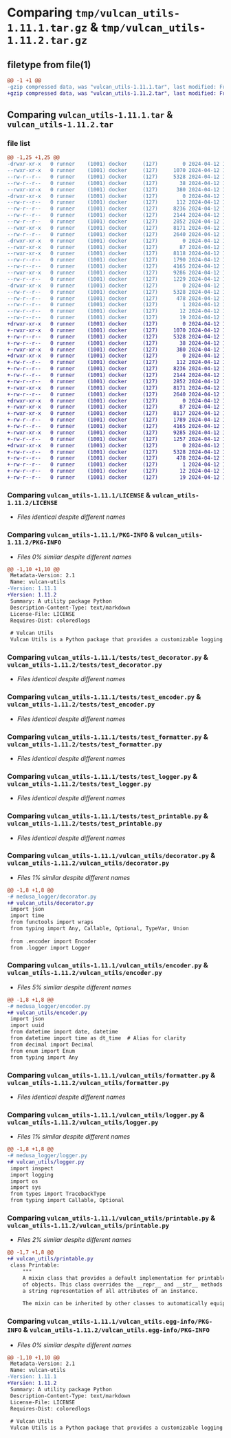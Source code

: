 # Comparing `tmp/vulcan_utils-1.11.1.tar.gz` & `tmp/vulcan_utils-1.11.2.tar.gz`

## filetype from file(1)

```diff
@@ -1 +1 @@
-gzip compressed data, was "vulcan_utils-1.11.1.tar", last modified: Fri Apr 12 17:08:51 2024, max compression
+gzip compressed data, was "vulcan_utils-1.11.2.tar", last modified: Fri Apr 12 18:19:22 2024, max compression
```

## Comparing `vulcan_utils-1.11.1.tar` & `vulcan_utils-1.11.2.tar`

### file list

```diff
@@ -1,25 +1,25 @@
-drwxr-xr-x   0 runner    (1001) docker     (127)        0 2024-04-12 17:08:51.581562 vulcan_utils-1.11.1/
--rwxr-xr-x   0 runner    (1001) docker     (127)     1070 2024-04-12 17:08:37.000000 vulcan_utils-1.11.1/LICENSE
--rw-r--r--   0 runner    (1001) docker     (127)     5328 2024-04-12 17:08:51.581562 vulcan_utils-1.11.1/PKG-INFO
--rw-r--r--   0 runner    (1001) docker     (127)       38 2024-04-12 17:08:51.581562 vulcan_utils-1.11.1/setup.cfg
--rwxr-xr-x   0 runner    (1001) docker     (127)      380 2024-04-12 17:08:37.000000 vulcan_utils-1.11.1/setup.py
-drwxr-xr-x   0 runner    (1001) docker     (127)        0 2024-04-12 17:08:51.577562 vulcan_utils-1.11.1/tests/
--rw-r--r--   0 runner    (1001) docker     (127)      112 2024-04-12 17:08:37.000000 vulcan_utils-1.11.1/tests/__init__.py
--rw-r--r--   0 runner    (1001) docker     (127)     8236 2024-04-12 17:08:37.000000 vulcan_utils-1.11.1/tests/test_decorator.py
--rw-r--r--   0 runner    (1001) docker     (127)     2144 2024-04-12 17:08:37.000000 vulcan_utils-1.11.1/tests/test_encoder.py
--rw-r--r--   0 runner    (1001) docker     (127)     2852 2024-04-12 17:08:37.000000 vulcan_utils-1.11.1/tests/test_formatter.py
--rwxr-xr-x   0 runner    (1001) docker     (127)     8171 2024-04-12 17:08:37.000000 vulcan_utils-1.11.1/tests/test_logger.py
--rw-r--r--   0 runner    (1001) docker     (127)     2640 2024-04-12 17:08:37.000000 vulcan_utils-1.11.1/tests/test_printable.py
-drwxr-xr-x   0 runner    (1001) docker     (127)        0 2024-04-12 17:08:51.577562 vulcan_utils-1.11.1/vulcan_utils/
--rwxr-xr-x   0 runner    (1001) docker     (127)       87 2024-04-12 17:08:37.000000 vulcan_utils-1.11.1/vulcan_utils/__init__.py
--rwxr-xr-x   0 runner    (1001) docker     (127)     8118 2024-04-12 17:08:37.000000 vulcan_utils-1.11.1/vulcan_utils/decorator.py
--rw-r--r--   0 runner    (1001) docker     (127)     1790 2024-04-12 17:08:37.000000 vulcan_utils-1.11.1/vulcan_utils/encoder.py
--rw-r--r--   0 runner    (1001) docker     (127)     4165 2024-04-12 17:08:37.000000 vulcan_utils-1.11.1/vulcan_utils/formatter.py
--rwxr-xr-x   0 runner    (1001) docker     (127)     9286 2024-04-12 17:08:37.000000 vulcan_utils-1.11.1/vulcan_utils/logger.py
--rw-r--r--   0 runner    (1001) docker     (127)     1229 2024-04-12 17:08:37.000000 vulcan_utils-1.11.1/vulcan_utils/printable.py
-drwxr-xr-x   0 runner    (1001) docker     (127)        0 2024-04-12 17:08:51.581562 vulcan_utils-1.11.1/vulcan_utils.egg-info/
--rw-r--r--   0 runner    (1001) docker     (127)     5328 2024-04-12 17:08:51.000000 vulcan_utils-1.11.1/vulcan_utils.egg-info/PKG-INFO
--rw-r--r--   0 runner    (1001) docker     (127)      478 2024-04-12 17:08:51.000000 vulcan_utils-1.11.1/vulcan_utils.egg-info/SOURCES.txt
--rw-r--r--   0 runner    (1001) docker     (127)        1 2024-04-12 17:08:51.000000 vulcan_utils-1.11.1/vulcan_utils.egg-info/dependency_links.txt
--rw-r--r--   0 runner    (1001) docker     (127)       12 2024-04-12 17:08:51.000000 vulcan_utils-1.11.1/vulcan_utils.egg-info/requires.txt
--rw-r--r--   0 runner    (1001) docker     (127)       19 2024-04-12 17:08:51.000000 vulcan_utils-1.11.1/vulcan_utils.egg-info/top_level.txt
+drwxr-xr-x   0 runner    (1001) docker     (127)        0 2024-04-12 18:19:22.032607 vulcan_utils-1.11.2/
+-rwxr-xr-x   0 runner    (1001) docker     (127)     1070 2024-04-12 18:19:13.000000 vulcan_utils-1.11.2/LICENSE
+-rw-r--r--   0 runner    (1001) docker     (127)     5328 2024-04-12 18:19:22.032607 vulcan_utils-1.11.2/PKG-INFO
+-rw-r--r--   0 runner    (1001) docker     (127)       38 2024-04-12 18:19:22.032607 vulcan_utils-1.11.2/setup.cfg
+-rwxr-xr-x   0 runner    (1001) docker     (127)      380 2024-04-12 18:19:13.000000 vulcan_utils-1.11.2/setup.py
+drwxr-xr-x   0 runner    (1001) docker     (127)        0 2024-04-12 18:19:22.028607 vulcan_utils-1.11.2/tests/
+-rw-r--r--   0 runner    (1001) docker     (127)      112 2024-04-12 18:19:13.000000 vulcan_utils-1.11.2/tests/__init__.py
+-rw-r--r--   0 runner    (1001) docker     (127)     8236 2024-04-12 18:19:13.000000 vulcan_utils-1.11.2/tests/test_decorator.py
+-rw-r--r--   0 runner    (1001) docker     (127)     2144 2024-04-12 18:19:13.000000 vulcan_utils-1.11.2/tests/test_encoder.py
+-rw-r--r--   0 runner    (1001) docker     (127)     2852 2024-04-12 18:19:13.000000 vulcan_utils-1.11.2/tests/test_formatter.py
+-rwxr-xr-x   0 runner    (1001) docker     (127)     8171 2024-04-12 18:19:13.000000 vulcan_utils-1.11.2/tests/test_logger.py
+-rw-r--r--   0 runner    (1001) docker     (127)     2640 2024-04-12 18:19:13.000000 vulcan_utils-1.11.2/tests/test_printable.py
+drwxr-xr-x   0 runner    (1001) docker     (127)        0 2024-04-12 18:19:22.032607 vulcan_utils-1.11.2/vulcan_utils/
+-rwxr-xr-x   0 runner    (1001) docker     (127)       87 2024-04-12 18:19:13.000000 vulcan_utils-1.11.2/vulcan_utils/__init__.py
+-rwxr-xr-x   0 runner    (1001) docker     (127)     8117 2024-04-12 18:19:13.000000 vulcan_utils-1.11.2/vulcan_utils/decorator.py
+-rw-r--r--   0 runner    (1001) docker     (127)     1789 2024-04-12 18:19:13.000000 vulcan_utils-1.11.2/vulcan_utils/encoder.py
+-rw-r--r--   0 runner    (1001) docker     (127)     4165 2024-04-12 18:19:13.000000 vulcan_utils-1.11.2/vulcan_utils/formatter.py
+-rwxr-xr-x   0 runner    (1001) docker     (127)     9285 2024-04-12 18:19:13.000000 vulcan_utils-1.11.2/vulcan_utils/logger.py
+-rw-r--r--   0 runner    (1001) docker     (127)     1257 2024-04-12 18:19:13.000000 vulcan_utils-1.11.2/vulcan_utils/printable.py
+drwxr-xr-x   0 runner    (1001) docker     (127)        0 2024-04-12 18:19:22.032607 vulcan_utils-1.11.2/vulcan_utils.egg-info/
+-rw-r--r--   0 runner    (1001) docker     (127)     5328 2024-04-12 18:19:21.000000 vulcan_utils-1.11.2/vulcan_utils.egg-info/PKG-INFO
+-rw-r--r--   0 runner    (1001) docker     (127)      478 2024-04-12 18:19:22.000000 vulcan_utils-1.11.2/vulcan_utils.egg-info/SOURCES.txt
+-rw-r--r--   0 runner    (1001) docker     (127)        1 2024-04-12 18:19:21.000000 vulcan_utils-1.11.2/vulcan_utils.egg-info/dependency_links.txt
+-rw-r--r--   0 runner    (1001) docker     (127)       12 2024-04-12 18:19:21.000000 vulcan_utils-1.11.2/vulcan_utils.egg-info/requires.txt
+-rw-r--r--   0 runner    (1001) docker     (127)       19 2024-04-12 18:19:21.000000 vulcan_utils-1.11.2/vulcan_utils.egg-info/top_level.txt
```

### Comparing `vulcan_utils-1.11.1/LICENSE` & `vulcan_utils-1.11.2/LICENSE`

 * *Files identical despite different names*

### Comparing `vulcan_utils-1.11.1/PKG-INFO` & `vulcan_utils-1.11.2/PKG-INFO`

 * *Files 0% similar despite different names*

```diff
@@ -1,10 +1,10 @@
 Metadata-Version: 2.1
 Name: vulcan-utils
-Version: 1.11.1
+Version: 1.11.2
 Summary: A utility package Python
 Description-Content-Type: text/markdown
 License-File: LICENSE
 Requires-Dist: coloredlogs
 
 # Vulcan Utils
 Vulcan Utils is a Python package that provides a customizable logging utility with support for automatic inclusion of caller's filename and line number in logs. It aims to simplify logging in Python applications by offering features such as log level configuration, colored logs, and conditional logging.
```

### Comparing `vulcan_utils-1.11.1/tests/test_decorator.py` & `vulcan_utils-1.11.2/tests/test_decorator.py`

 * *Files identical despite different names*

### Comparing `vulcan_utils-1.11.1/tests/test_encoder.py` & `vulcan_utils-1.11.2/tests/test_encoder.py`

 * *Files identical despite different names*

### Comparing `vulcan_utils-1.11.1/tests/test_formatter.py` & `vulcan_utils-1.11.2/tests/test_formatter.py`

 * *Files identical despite different names*

### Comparing `vulcan_utils-1.11.1/tests/test_logger.py` & `vulcan_utils-1.11.2/tests/test_logger.py`

 * *Files identical despite different names*

### Comparing `vulcan_utils-1.11.1/tests/test_printable.py` & `vulcan_utils-1.11.2/tests/test_printable.py`

 * *Files identical despite different names*

### Comparing `vulcan_utils-1.11.1/vulcan_utils/decorator.py` & `vulcan_utils-1.11.2/vulcan_utils/decorator.py`

 * *Files 1% similar despite different names*

```diff
@@ -1,8 +1,8 @@
-# medusa_logger/decorator.py
+# vulcan_utils/decorator.py
 import json
 import time
 from functools import wraps
 from typing import Any, Callable, Optional, TypeVar, Union
 
 from .encoder import Encoder
 from .logger import Logger
```

### Comparing `vulcan_utils-1.11.1/vulcan_utils/encoder.py` & `vulcan_utils-1.11.2/vulcan_utils/encoder.py`

 * *Files 5% similar despite different names*

```diff
@@ -1,8 +1,8 @@
-# medusa_logger/encoder.py
+# vulcan_utils/encoder.py
 import json
 import uuid
 from datetime import date, datetime
 from datetime import time as dt_time  # Alias for clarity
 from decimal import Decimal
 from enum import Enum
 from typing import Any
```

### Comparing `vulcan_utils-1.11.1/vulcan_utils/formatter.py` & `vulcan_utils-1.11.2/vulcan_utils/formatter.py`

 * *Files identical despite different names*

### Comparing `vulcan_utils-1.11.1/vulcan_utils/logger.py` & `vulcan_utils-1.11.2/vulcan_utils/logger.py`

 * *Files 1% similar despite different names*

```diff
@@ -1,8 +1,8 @@
-# medusa_logger/logger.py
+# vulcan_utils/logger.py
 import inspect
 import logging
 import os
 import sys
 from types import TracebackType
 from typing import Callable, Optional
```

### Comparing `vulcan_utils-1.11.1/vulcan_utils/printable.py` & `vulcan_utils-1.11.2/vulcan_utils/printable.py`

 * *Files 2% similar despite different names*

```diff
@@ -1,7 +1,8 @@
+# vulcan_utils/printable.py
 class Printable:
     """
     A mixin class that provides a default implementation for printable representations
     of objects. This class overrides the __repr__ and __str__ methods to return
     a string representation of all attributes of an instance.
 
     The mixin can be inherited by other classes to automatically equip them with
```

### Comparing `vulcan_utils-1.11.1/vulcan_utils.egg-info/PKG-INFO` & `vulcan_utils-1.11.2/vulcan_utils.egg-info/PKG-INFO`

 * *Files 0% similar despite different names*

```diff
@@ -1,10 +1,10 @@
 Metadata-Version: 2.1
 Name: vulcan-utils
-Version: 1.11.1
+Version: 1.11.2
 Summary: A utility package Python
 Description-Content-Type: text/markdown
 License-File: LICENSE
 Requires-Dist: coloredlogs
 
 # Vulcan Utils
 Vulcan Utils is a Python package that provides a customizable logging utility with support for automatic inclusion of caller's filename and line number in logs. It aims to simplify logging in Python applications by offering features such as log level configuration, colored logs, and conditional logging.
```

